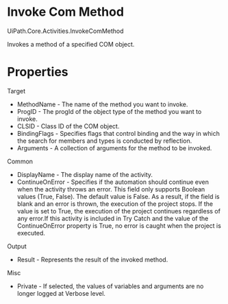 ﻿# Invoke Com Method

UiPath.Core.Activities.InvokeComMethod

Invokes a method of a specified COM object.

# Properties

Target

* MethodName - The name of the method you want to invoke.
* ProgID - The progId of the object type of the method you want to invoke.
* CLSID - Class ID of the COM object.
* BindingFlags - Specifies flags that control binding and the way in which the search for members and types is conducted by reflection.
* Arguments - A collection of arguments for the method to be invoked.

Common

* DisplayName - The display name of the activity.
* ContinueOnError - Specifies if the automation should continue even when the activity throws an error. This field only supports Boolean values (True, False). The default value is False. As a result, if the field is blank and an error is thrown, the execution of the project stops. If the value is set to True, the execution of the project continues regardless of any error.If this activity is included in Try Catch and the value of the ContinueOnError property is True, no error is caught when the project is executed.

Output

* Result - Represents the result of the invoked method.

Misc

* Private - If selected, the values of variables and arguments are no longer logged at Verbose level.
